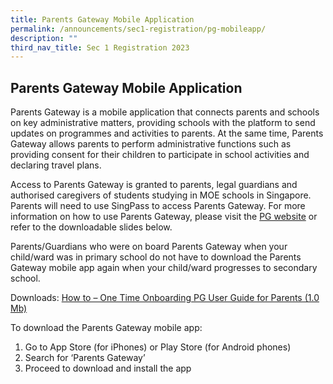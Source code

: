 ```yaml
---
title: Parents Gateway Mobile Application
permalink: /announcements/sec1-registration/pg-mobileapp/
description: ""
third_nav_title: Sec 1 Registration 2023
---
```



## **Parents Gateway Mobile Application**
Parents Gateway is a mobile application that connects parents and schools on key administrative matters, providing schools with the platform to send updates on programmes and activities to parents. At the same time, Parents Gateway allows parents to perform administrative functions such as providing consent for their children to participate in school activities and declaring travel plans.

Access to Parents Gateway is granted to parents, legal guardians and authorised caregivers of students studying in MOE schools in Singapore. Parents will need to use SingPass to access Parents Gateway. For more information on how to use Parents Gateway, please visit the [PG website](https://pg.moe.edu.sg/) or refer to the downloadable slides below.

Parents/Guardians who were on board Parents Gateway when your child/ward was in primary school do not have to download the Parents Gateway mobile app again when your child/ward progresses to secondary school.

Downloads:
[How to – One Time Onboarding PG User Guide for Parents (1.0 Mb)](/files/04b%20Sec%201%20Registration%20-%20PG%20Annex%20A%20-%20One-Time%20Onboarding.pdf)
 

To download the Parents Gateway mobile app:
1. Go to App Store (for iPhones) or Play Store (for Android phones)
2. Search for ‘Parents Gateway’
3. Proceed to download and install the app